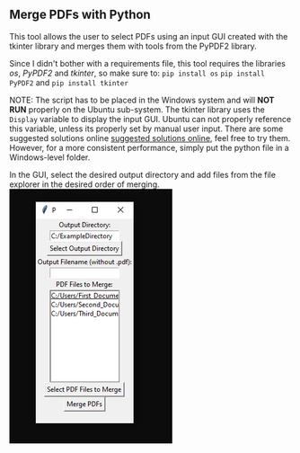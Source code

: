 ## Merge PDFs with Python

This tool allows the user to select PDFs using an input GUI created with the tkinter library and merges them with tools from the PyPDF2 library.

Since I didn't bother with a requirements file, this tool requires the libraries *os*, *PyPDF2* and *tkinter*, so make sure to:
``pip install os``
``pip install PyPDF2``
and
``pip install tkinter``

NOTE: The script has to be placed in the Windows system and will **NOT RUN** properly on the Ubuntu sub-system. The tkinter library uses the ``Display`` variable to display the input GUI. Ubuntu can not properly reference this variable, unless its properly set by manual user input. There are some suggested solutions online [suggested solutions online](https://stackoverflow.com/questions/37604289/tkinter-tclerror-no-display-name-and-no-display-environment-variable), feel free to try them. However, for a more consistent performance, simply put the python file in a Windows-level folder.

In the GUI, select the desired output directory and add files from the file explorer in the desired order of merging.
![Screenshot](PDFMergeTool_Screenshot.png)
